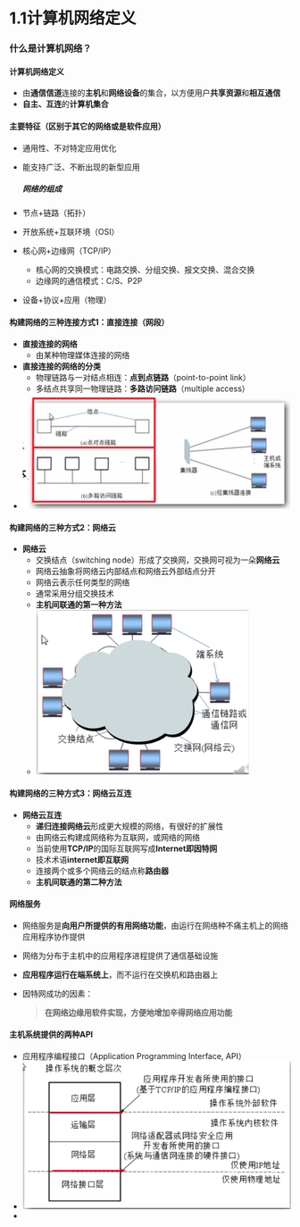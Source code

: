 #  1.1计算机网络定义

### 什么是计算机网络？  

#### 计算机网络定义  

* 由**通信信道**连接的**主机**和**网络设备**的集合，以方便用户**共享资源**和**相互通信**  
* **自主、互连**的**计算机集合**

####  主要特征（区别于其它的网络或是软件应用）

* 通用性、不对特定应用优化  

* 能支持广泛、不断出现的新型应用  

  ##### 网络的组成  

* 节点+链路（拓扑）  
* 开放系统+互联环境（OSI）  
* 核心网+边缘网（TCP/IP）  
  * 核心网的交换模式：电路交换、分组交换、报文交换、混合交换
  * 边缘网的通信模式：C/S、P2P  
* 设备+协议+应用（物理）

#### 构建网络的三种连接方式1：直接连接（网段）  

* **直接连接的网络**  
  * 由某种物理媒体连接的网络
* **直接连接的网络的分类**
  * 物理链路与一对结点相连：**点到点链路**（point-to-point link）
  * 多结点共享同一物理链路：**多路访问链路**（multiple access）
* ![1.1](https://github.com/ShanGuangFF/computer-network-markdown/blob/master/picture/1.1.png)

#### 构建网络的三种方式2：网络云  

* **网络云**  
  * 交换结点（switching node）形成了交换网，交换网可视为一朵**网络云**  
  * 网络云抽象将网络云内部结点和网络云外部结点分开  
  * 网络云表示任何类型的网络  
  * 通常采用分组交换技术  
  * **主机间联通的第一种方法**  
  * ![1.2](https://github.com/ShanGuangFF/computer-network-markdown/blob/master/picture/1.2.png)

#### 构建网络的三种方式3：网络云互连  

* **网络云互连**  
  * **递归连接网络云**形成更大规模的网络，有很好的扩展性  
  * 由网络云构建成网络称为互联网，或网络的网络  
  * 当前使用**TCP/IP**的国际互联网写成**Internet即因特网**  
  * 技术术语**internet即互联网**  
  * 连接两个或多个网络云的结点称**路由器**  
  * **主机间联通的第二种方法**  

#### 网络服务  

* 网络服务是**向用户所提供的有用网络功能**，由运行在网络种不痛主机上的网络应用程序协作提供  

* 网络为分布于主机中的应用程序进程提供了通信基础设施  

* **应用程序运行在端系统上**，而不运行在交换机和路由器上  

* 因特网成功的因素：  

  > **在网络边缘用软件实现，方便地增加辛得网络应用功能**  

#### 主机系统提供的两种API  

* 应用程序编程接口（Application Programming Interface, API）
* ![1.3](https://github.com/ShanGuangFF/computer-network-markdown/blob/master/picture/1.3.png)
* 